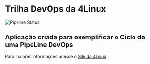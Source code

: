 # Trilha DevOps da 4Linux

<!-- Altere a Flag abaixo com sua URL do seu usuário do Github -->  
![Pipeline Status](https://github.com/alexRampani/DevOpsLab-HelloWorld/actions/workflows/pipeline.yml/badge.svg) 

## Aplicação criada para exemplificar o Ciclo de uma PipeLine DevOps


Para maiores informações acesse o [Site da 4Linux](https://www.4linux.com.br/cursos/devops)
